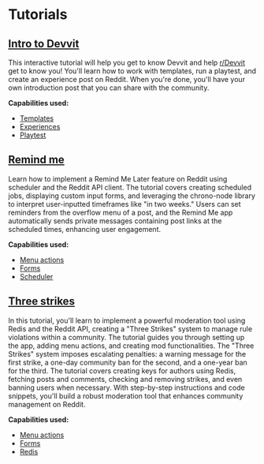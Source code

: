 # Tutorials

## [Intro to Devvit](./tutorials/intro-to-devvit.mdx)

This interactive tutorial will help you get to know Devvit and help [r/Devvit](https://www.reddit.com/r/Devvit/) get to know you! You'll learn how to work with templates, run a playtest, and create an experience post on Reddit. When you're done, you'll have your own introduction post that you can share with the community.

**Capabilities used:**

- [Templates](../templates.mdx)
- [Experiences](../experiences.md)
- [Playtest](../playtest.md)

## [Remind me](./tutorials/remind_me.md)

Learn how to implement a Remind Me Later feature on Reddit using scheduler and the Reddit API client. The tutorial covers creating scheduled jobs, displaying custom input forms, and leveraging the chrono-node library to interpret user-inputted timeframes like "in two weeks." Users can set reminders from the overflow menu of a post, and the Remind Me app automatically sends private messages containing post links at the scheduled times, enhancing user engagement.

**Capabilities used:**

- [Menu actions](../menu_actions)
- [Forms](../forms)
- [Scheduler](../scheduler)

## [Three strikes](./tutorials/three_strikes.md)

In this tutorial, you'll learn to implement a powerful moderation tool using Redis and the Reddit API, creating a "Three Strikes" system to manage rule violations within a community. The tutorial guides you through setting up the app, adding menu actions, and creating mod functionalities. The "Three Strikes" system imposes escalating penalties: a warning message for the first strike, a one-day community ban for the second, and a one-year ban for the third. The tutorial covers creating keys for authors using Redis, fetching posts and comments, checking and removing strikes, and even banning users when necessary. With step-by-step instructions and code snippets, you'll build a robust moderation tool that enhances community management on Reddit.

**Capabilities used:**

- [Menu actions](../menu_actions)
- [Forms](../forms)
- [Redis](../redis)
